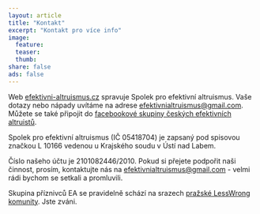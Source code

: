 ```yaml
---
layout: article
title: "Kontakt"
excerpt: "Kontakt pro více info"
image:
  feature:
  teaser:
  thumb:
share: false
ads: false
---
```


Web [efektivni-altruismus.cz](http://www.efektivni-altruismus.cz) spravuje
Spolek pro efektivní altruismus. Vaše dotazy nebo nápady uvítáme na adrese
[efektivnialtruismus@gmail.com](mailto:efektivnialtruismus@gmail.com).
Můžete se také připojit do [facebookové skupiny českých efektivních
altruistů](https://www.facebook.com/groups/efektivnialtruismuscz).

Spolek pro efektivní altruismus (IČ 05418704) je zapsaný pod spisovou značkou
L 10166 vedenou u Krajského soudu v Ústí nad Labem.

Číslo našeho účtu je 2101082446/2010. Pokud si přejete podpořit naši činnost,
prosím, kontaktujte nás na [efektivnialtruismus@gmail.com](mailto:efektivnialtruismus@gmail.com) -
velmi rádi bychom se setkali a promluvili.

Skupina příznivců EA se pravidelně schází na srazech [pražské LessWrong
komunity](http://lesswrong.cz/). Jste zváni.
